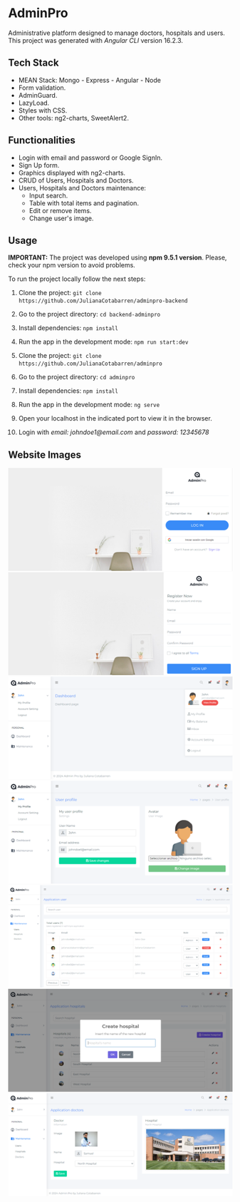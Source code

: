 # AdminPro

Administrative platform designed to manage doctors, hospitals and users.
This project was generated with _Angular CLI_ version 16.2.3.

## Tech Stack

- MEAN Stack: Mongo - Express - Angular - Node
- Form validation.
- AdminGuard.
- LazyLoad.
- Styles with CSS.
- Other tools: ng2-charts, SweetAlert2.

## Functionalities

- Login with email and password or Google SignIn.
- Sign Up form.
- Graphics displayed with ng2-charts.
- CRUD of Users, Hospitals and Doctors.
- Users, Hospitals and Doctors maintenance:
  - Input search.
  - Table with total items and pagination.
  - Edit or remove items.
  - Change user's image.

## Usage

**IMPORTANT:** The project was developed using **npm 9.5.1 version**. Please, check your npm version to avoid problems.

To run the project locally follow the next steps:

1. Clone the project: `git clone https://github.com/JulianaCotabarren/adminpro-backend`

2. Go to the project directory: `cd backend-adminpro`

3. Install dependencies: `npm install`

4. Run the app in the development mode: `npm run start:dev`

5. Clone the project: `git clone https://github.com/JulianaCotabarren/adminpro`

6. Go to the project directory: `cd adminpro`

7. Install dependencies: `npm install`

8. Run the app in the development mode: `ng serve`

9. Open your localhost in the indicated port to view it in the browser.

10. Login with _email: johndoe1@email.com_ and _password: 12345678_

## Website Images

![LogIn](./src/assets/login.png)
![Register](./src/assets/register.png)
![Dashboard](./src/assets/dashboard.png)
![User profile](./src/assets/userprofile.png)
![Users](./src/assets/users.png)
![Hospitals](./src/assets/hospitals.png)
![Doctor maintenance](./src/assets/doctor.png)
